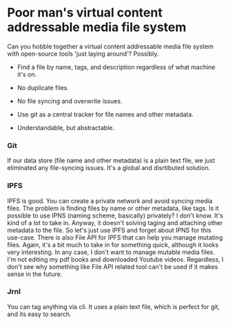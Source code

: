 # Poor man's virtual content addressable media file system

Can you hobble together a virtual content addressable media file system with open-source tools 'just laying around'? Possibly.

* Find a file by name, tags, and description regardless of what machine it's on.

* No duplicate files.

* No file syncing and overwrite issues.

* Use git as a central tracker for file names and other metadata.

* Understandable, but abstractable.

### Git

If our data store (file name and other metadata) is a plain text file, we just eliminated any file-syncing issues. It's a global and disrtibuted solution.

### IPFS

IPFS is good. You can create a private network and avoid syncing media files. The problem is finding files by name or other metadata, like tags. Is it possible to use IPNS (naming scheme, basically) privately? I don't know. It's kind of a lot to take in. Anyway, it doesn't solving taging and attaching other metadata to the file. So let's just use IPFS and forget about IPNS for this use-case. There is also File API for IPFS that can help you manage mutating files. Again, it's a bit much to take in for something quick, although it looks very interesting. In any case, I don't want to manage mutable media files. I'm not editing my pdf books and downloaded Youtube videos. Regardless, I don't see why something like File API related tool can't be used if it makes sense in the future.

### Jrnl

You can tag anything via cli. It uses a plain text file, which is perfect for git, and its easy to search.
